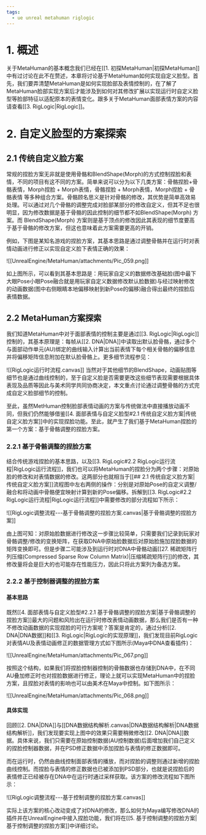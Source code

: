 ```yaml
---
tags:
  - ue unreal metahuman riglogic
---
```


# 1. 概述

关于MetaHuman的基本概念我们已经在[[1. 初探MetaHuman|初探MetaHuman]]中有过讨论在此不在赘述，本章将讨论基于MetaHuman如何实现自定义脸型。首先，我们要弄清楚MetaHuman是如何实现脸部及表情控制的，在了解了MetaHuman脸部实现方案后才能涉及到如何对其修改扩展以实现运行时自定义脸型等脸部特征以适配原本的表情变化。跟多关于MetaHuman面部表情方案的内容请查看[[3. RigLogic|RigLogic]]。

# 2. 自定义脸型的方案探索

## 2.1 传统自定义脸方案

常规的捏脸方案无非就是使用骨骼和BlendShape(Morph)的方式控制捏脸和表情，不同的项目有这不同的方案。简单来说可以分为以下几类方案：骨骼捏脸+骨骼表情，Morph捏脸 + Morph表情，骨骼捏脸 + Morph表情，Morph捏脸 + 骨骼表情 等多种组合方案。骨骼顾名思义是针对骨骼的修改，其优势是简单高效易处理。可以通过对几个骨骼的调整完成对脸部某部分的修改自定义，但其不足也很明显，因为修改数据是基于骨骼的因此控制的细节都不如BlendShape(Morph) 方案。而 BlendShape(Morph) 方案则是基于顶点的修改因此其表现的细节度要高于基于骨骼的修改方案，但这也意味着此方案需要更高的开销。

例如，下图是某知名游戏的捏脸方案，其基本思路是通过调整骨骼并在运行时对表情动画进行修正以实现自定义脸下表情正确的效果：

![[UnrealEngine/MetaHuman/attachments/Pic_059.png]]

如上图所示，可以看到其基本思路是：用玩家自定义的数据修改基础脸(图中最下大眼Pose小眼Pose融合就是用玩家自定义数据修改默认脸数据)与经过映射修改的动画数据(图中右侧眼睛本地偏移映射到新Pose的偏移)融合得出最终的捏脸后表情数据。

## 2.2 MetaHuman方案探索

我们知道MetaHuman中对于面部表情的控制主要是通过[[3. RigLogic|RigLogic]]控制的，其基本原理是：每帧从[[2. DNA|DNA]]中读取出默认脸骨骼，通过多个与面部动作单元(AU)绑定的曲线输入计算出当前表情下每个相关骨骼的偏移信息并将偏移矩阵信息附加在默认脸骨骼上。更多细节流程参见：

![[RigLogic运行时流程.canvas]]
当然对于其他细节的BlendShape，动画贴图等细节也是通过曲线控制的，至于自定义脸是否需要更改这些细节表现需要根据具体表现及品质等因此与美术同学共同协商决定，本文重点讨论通过调整骨骼的方式完成自定义脸部细节的控制。

至此，虽然MetHuman控制脸部表情动画的方案与传统做法中直接播放动画不同，但我们仍然能够借鉴[[4. 面部表情与自定义脸型#2.1 传统自定义脸方案|传统自定义脸方案]]中的实现捏脸功能。至此，就产生了我们基于MetaHuman捏脸的第一个方案：基于骨骼调整的捏脸方案。

### 2.2.1 基于骨骼调整的捏脸方案

结合传统游戏捏脸的基本思路，以及[[3. RigLogic#2.2 RigLogic运行流程|RigLogic运行流程]]，我们也可以将MetaHuman的捏脸分为两个步骤：对原始脸的修改和对表情数据的修改。这两部分也就相当于[[## 2.1 传统自定义脸方案|传统自定义脸方案]]流程图中左右两侧的操作：分别是对原始Pose的自定义调整/融合和将动画中骨骼便宜映射计算到新的Pose偏移。拆解到[[3. RigLogic#2.2 RigLogic运行流程|RigLogic运行流程]]中需要修改的部分流程如下所示：

![[RigLogic调整流程---基于骨骼调整的捏脸方案.canvas|基于骨骼调整的捏脸方案]]

由上图可知：对原始脸数据进行修改这一步骤比较简单，只需要我们记录到玩家对骨骼调整/修改的变换矩阵，在获取DNA中原始脸数据后对原始脸施加捏脸数据的矩阵变换即可。但是步骤二可能涉及到运行时对DNA中骨骼动画[[27. 稀疏矩阵行列压缩(Compressed Sparse Row Column Matrix)|压缩稀疏矩阵行]]的修改，其修改量将会是巨大的也可能存在性能压力，因此只将此方案列为备选方案。

### 2.2.2 基于控制器调整的捏脸方案

#### 基本思路

既然[[4. 面部表情与自定义脸型#2.2.1 基于骨骼调整的捏脸方案|基于骨骼调整的捏脸方案]]最大的问题和风险出在运行时修改表情动画数据，那么我们是否有一种不修改动画数据的实现捏脸的可行方案呢？答案是肯定的，通过分析[[2. DNA|DNA数据]]和[[3. RigLogic|RigLogic的实现原理]]，我们发现目前RigLogic对表情AU及表情动画修正的数据管理方式如下图所示(Maya中DNA查看插件)：

![[UnrealEngine/MetaHuman/attachments/Pic_067.png]]

按照这个结构，如果我们将捏脸控制器控制的骨骼数据也存储到DNA中，在不同AU叠加修正时也对捏脸数据进行修正，理论上就可以实现MetaHuman中的捏脸方案，且捏脸对表情的影响也可以由美术在Maya中控制。如下图所示：

![[UnrealEngine/MetaHuman/attachments/Pic_068.png]]

#### 具体实现

回顾[[2. DNA|DNA]]与[[DNA数据结构解析.canvas|DNA数据结构解析|DNA数据结构解析]]，我们发现要实现上图中的效果只需要稍微修改[[2. DNA|DNA]]数据。具体来说，我们只需要在原始控制数据(AU控制数据)后面增加我们自己定义的捏脸控制器数据，并在PSD修正数据中添加捏脸与表情的修正数据即可。

而在运行时，仍然由曲线控制面部表情的播放，而对捏脸的调整则通过新增的捏脸曲线控制。而捏脸与表情的修正数据也已被添加到PSD部分，也就是说捏脸后的表情修正已经被存在DNA中在运行时通过采样获取。该方案的修改流程如下图所示：

![[RigLogic调整流程---基于控制调整的捏脸方案.canvas]]

实际上该方案的核心改动变成了对DNA的修改，那么如何为Maya编写修改DNA的插件并在UnrealEngine中接入捏脸功能，我们将在[[5. 基于控制调整的捏脸方案|基于控制调整的捏脸方案]]中详细讨论。